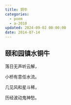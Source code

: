 ```yaml
---
title: 铜牛
categories:
  - poem
  - a-2010
updated: 2024-09-02 00:00:00
date: 2014-07-14
---
```


## 颐和园镇水铜牛 ##

落日无声听云解，

小桥有意任水流。

几见风和星斗稀，

历经波动鬼神愁。 